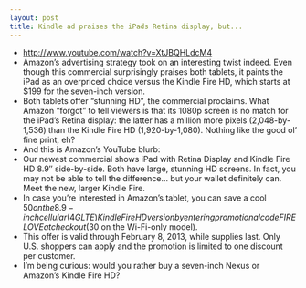 ```yaml
---
layout: post
title: Kindle ad praises the iPads Retina display, but...
---
```

* http://www.youtube.com/watch?v=XtJBQHLdcM4
* Amazon’s advertising strategy took on an interesting twist indeed. Even though this commercial surprisingly praises both tablets, it paints the iPad as an overpriced choice versus the Kindle Fire HD, which starts at $199 for the seven-inch version.
* Both tablets offer “stunning HD”, the commercial proclaims. What Amazon “forgot” to tell viewers is that its 1080p screen is no match for the iPad’s Retina display: the latter has a million more pixels (2,048-by-1,536) than the Kindle Fire HD (1,920-by-1,080). Nothing like the good ol’ fine print, eh?
* And this is Amazon’s YouTube blurb:
* Our newest commercial shows iPad with Retina Display and Kindle Fire HD 8.9″ side-by-side. Both have large, stunning HD screens. In fact, you may not be able to tell the difference… but your wallet definitely can. Meet the new, larger Kindle Fire.
* In case you’re interested in Amazon’s tablet, you can save a cool $50 on the 8.9-inch cellular (4G LTE) Kindle Fire HD version by entering promotional code FIRELOVE at checkout ($30 on the Wi-Fi-only model).
* This offer is valid through February 8, 2013, while supplies last. Only U.S. shoppers can apply and the promotion is limited to one discount per customer.
* I’m being curious: would you rather buy a seven-inch Nexus or Amazon’s Kindle Fire HD?

